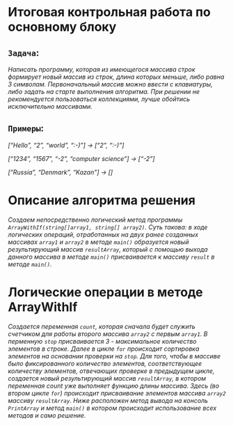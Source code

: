 # Итоговая контрольная работа по основному блоку
## `Задача`:
*Написать программу, которая из имеющегося массива строк формирует новый массив из строк, длина которых меньше, либо равна 3 символам. Первоначальный массив можно ввести с клавиатуры, либо задать на старте выполнения алгоритма. При решении не рекомендуется пользоваться коллекциями, лучше обойтись исключительно массивами.*

## `Примеры`:
*[“Hello”, “2”, “world”, “:-)”] → [“2”, “:-)”]*

*[“1234”, “1567”, “-2”, “computer science”] → [“-2”]*

*[“Russia”, “Denmark”, “Kazan”] → []*

# Описание алгоритма решения
*Создаем непосредственно логический метод программы *`ArrayWithIf(string[]array1, string[] array2)`*. Суть такова: в ходе логических операций, отработанных на двух ранее созданных массивах *`array1`* и *`array2`* в методе *`main()`* образуется новый результирующий массив *`resultArray`*, который с помощью выхода данного массива в методе *`main()`* присваивается к массиву *`result`* в методе *`main()`*.*

# Логические операции в методе ArrayWithIf
*Cоздается переменная *`count`*, которая сначала будет служить счетчиком для работы второго массива *`array2`* с первым *`array1`*. В перменную *`stop`* присваивается 3 - максимальное количество элементов в строке. Далее в цикле *`for`* происходит сортировка элементов на основании проверки на *`stop`*. Для того, чтобы в массиве было фиксированного количество элементов, соответствующее количеству элементов, отвечающих проверке в предыдущем цикле, создается новый результирующий массив *`resultArray`*, в котором переменная count уже выполняет функцию длины массива. Здесь (во втором цикле *`for`*) происходит присваивание элементов массива *`array2`* массиву *`resultArray`*. Ниже расположен метод вывода на консоль *`PrintArray`* и метод *`main()`* в котором происходит использование всех методов и само решение.*